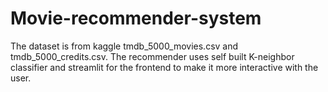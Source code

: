 # Movie-recommender-system

The dataset is from kaggle tmdb_5000_movies.csv and tmdb_5000_credits.csv. The recommender uses self built K-neighbor classifier and streamlit for the frontend to make it more interactive with the user.
